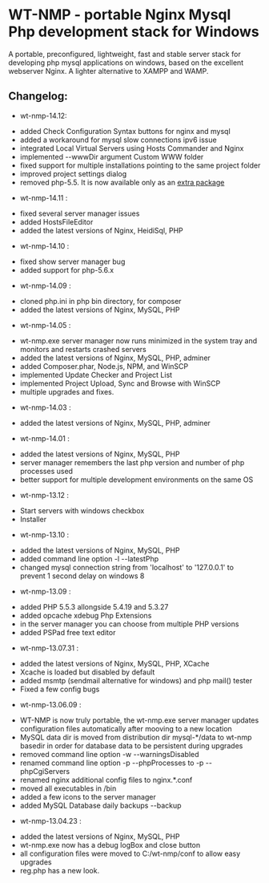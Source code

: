 WT-NMP - portable Nginx Mysql Php development stack for Windows
===============================================================
A portable, preconfigured, lightweight, fast and stable server stack for developing php mysql applications on windows, based on the excellent webserver Nginx. A lighter alternative to XAMPP and WAMP.


Changelog:
----------

* wt-nmp-14.12:
 - added Check Configuration Syntax buttons for nginx and mysql
 - added a workaround for mysql slow connections ipv6 issue
 - integrated Local Virtual Servers using Hosts Commander and Nginx
 - implemented --wwwDir argument Custom WWW folder 
 - fixed support for multiple installations pointing to the same project folder
 - improved project settings dialog
 - removed php-5.5. It is now available only as an [extra package](http://sourceforge.net/projects/wtnmp/files/extras/)

* wt-nmp-14.11 :
 - fixed several server manager issues
 - added HostsFileEditor
 - added the latest versions of Nginx, HeidiSql, PHP

* wt-nmp-14.10 :
 - fixed show server manager bug
 - added support for php-5.6.x

* wt-nmp-14.09 :
 - cloned php.ini in php bin directory, for composer
 - added the latest versions of Nginx, MySQL, PHP

* wt-nmp-14.05 :
 - wt-nmp.exe server manager now runs minimized in the system tray and monitors and restarts crashed servers
 - added the latest versions of Nginx, MySQL, PHP, adminer
 - added Composer.phar, Node.js, NPM, and WinSCP
 - implemented Update Checker and Project List 
 - implemented Project Upload, Sync and Browse with WinSCP
 - multiple upgrades and fixes.

* wt-nmp-14.03 :
 - added the latest versions of Nginx, MySQL, PHP, adminer

* wt-nmp-14.01 :
 - added the latest versions of Nginx, MySQL, PHP
 - server manager remembers the last php version and number of php processes used
 - better support for multiple development environments on the same OS

* wt-nmp-13.12 :
 - Start servers with windows checkbox
 - Installer 

* wt-nmp-13.10 : 
 - added the latest versions of Nginx, MySQL, PHP
 - added command line option -l --latestPhp
 - changed mysql connection string from 'localhost' to '127.0.0.1' to prevent 1 second delay on windows 8

* wt-nmp-13.09 : 
 - added PHP 5.5.3 allongside 5.4.19 and 5.3.27
 - added opcache xdebug Php Extensions
 - in the server manager you can choose from multiple PHP versions
 - added PSPad free text editor

* wt-nmp-13.07.31 : 
 - added the latest versions of Nginx, MySQL, PHP, XCache
 - Xcache is loaded but disabled by default
 - added msmtp (sendmail alternative for windows) and php mail() tester
 - Fixed a few config bugs

* wt-nmp-13.06.09 : 
 - WT-NMP is now truly portable, the wt-nmp.exe server manager updates configuration files automatically after mooving to a new location
 - MySQL data dir is moved from distribution dir mysql-*/data to wt-nmp basedir in order for database data to be persistent during upgrades
 - removed command line option -w --warningsDisabled
 - renamed command line option -p --phpProcesses to -p --phpCgiServers
 - renamed nginx additional config files to nginx.*.conf
 - moved all executables in /bin
 - added a few icons to the server manager
 - added MySQL Database daily backups --backup

* wt-nmp-13.04.23 : 
 - added the latest versions of Nginx, MySQL, PHP
 - wt-nmp.exe now has a debug logBox and close button
 - all configuration files were moved to C:/wt-nmp/conf to allow easy upgrades
 - reg.php has a new look.